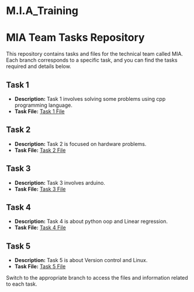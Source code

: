 # M.I.A_Training
# MIA Team Tasks Repository

This repository contains tasks and files for the technical team called MIA. Each branch corresponds to a specific task, and you can find the tasks required and details below.

## Task 1

- **Description:** Task 1 involves solving some problems using cpp programming language.
- **Task File:** [Task 1 File](https://drive.google.com/file/d/1uQMFzkPFJCS6p96Syd_TkbVkkts5aYkV/view?fbclid=IwAR3DoZdp27OMn0ZaiCAAEc2iSatTzUEn4rU_HSCZQjR_y9XpXzXrEFVR-Ec)

## Task 2

- **Description:** Task 2 is focused on hardware problems.
- **Task File:** [Task 2 File](https://drive.google.com/file/d/1Rw80tUvxqSXh9tBsrwvhIWG4zPDWXSpC/view?fbclid=IwAR2bK5D6c5CgdSf6htIrpVpxq8pjLbXg2hfYJatTKe6gnek88n4p2wXq5sE)

## Task 3

- **Description:** Task 3 involves arduino.
- **Task File:** [Task 3 File](https://drive.google.com/file/d/1ihjiovq6-Bu3gvasEHs1xAG_lN7FtrDf/view?usp=drive_link&fbclid=IwAR3FZ3515Xuj9MAII_COHZCM0mW6v-kQ6Nhahv3pPaJHRLqF5D5VRhNFfA4)

## Task 4

- **Description:** Task 4 is about python oop and Linear regression.
- **Task File:** [Task 4 File](https://drive.google.com/file/d/1o91rkmc5MGzVRlB11eRqwnvVZSpX6pcb/view?fbclid=IwAR2N7z0M9i5_uFH9jrSuMfcTggmWh2wyqEfuXHFNR1imsK8LnMzpaD29omI)

## Task 5

- **Description:** Task 5 is about Version control and Linux.
- **Task File:** [Task 5 File](https://drive.google.com/.../1XN0uImAtZZ76HKAGcLN.../view)
  
Switch to the appropriate branch to access the files and information related to each task.
